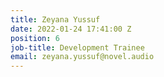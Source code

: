 ```yaml
---
title: Zeyana Yussuf
date: 2022-01-24 17:41:00 Z
position: 6
job-title: Development Trainee
email: zeyana.yussuf@novel.audio
---
```


